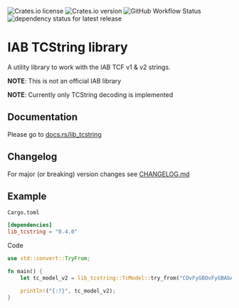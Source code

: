 ![Crates.io license](https://img.shields.io/crates/l/lib_tcstring?style=flat-square)
![Crates.io version](https://img.shields.io/crates/v/lib_tcstring?style=flat-square)
![GitHub Workflow Status](https://img.shields.io/github/workflow/status/advancedSTORE/lib_tcstring/CI?style=flat-square)
![dependency status for latest release](https://img.shields.io/librariesio/release/cargo/lib_tcstring?style=flat-square)

# IAB TCString library

A utility library to work with the IAB TCF v1 & v2 strings.

**NOTE**: This is not an official IAB library

**NOTE**: Currently only TCString decoding is implemented

## Documentation

Please go to [docs.rs/lib_tcstring](https://docs.rs/lib_tcstring)

## Changelog

For major (or breaking) version changes see [CHANGELOG.md](./CHANGELOG.md)

## Example

`Cargo.toml`

```toml
[dependencies]
lib_tcstring = "0.4.0"
```

Code

```rust
use std::convert::TryFrom;

fn main() {
    let tc_model_v2 = lib_tcstring::TcModel::try_from("COvFyGBOvFyGBAbAAAENAPCAAOAAAAAAAAAAAEEUACCKAAA");

    println!("{:?}", tc_model_v2);
}
```
